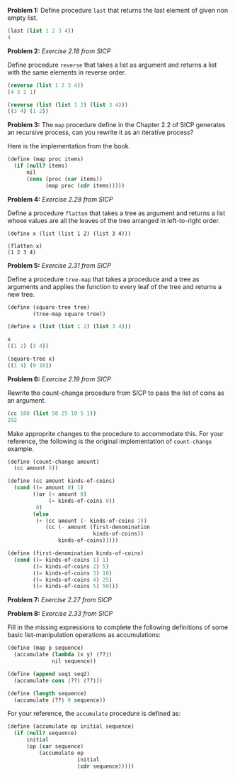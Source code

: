 **Problem 1:** Define procedure `last` that returns the last element of given non empty list.

```scheme
(last (list 1 2 3 4))
4
```

**Problem 2:** _Exercise 2.18 from SICP_

Define procedure `reverse` that takes a list as argument and returns a list with the same elements in reverse order.

```scheme
(reverse (list 1 2 3 4))
(4 3 2 1)

(reverse (list (list 1 2) (list 3 4)))
((3 4) (1 2))
```

**Problem 3:** The `map` procedure define in the Chapter 2.2 of SICP generates an recursive process, can you rewrite it as an iterative process?

Here is the implementation from the book.

```scheme
(define (map proc items)
  (if (null? items)
      nil
      (cons (proc (car items))
            (map proc (cdr items)))))
```

**Problem 4:** _Exercise 2.28 from SICP_

Define a procedure `flatten` that takes a tree as argument and returns a list whose values are all the leaves of the tree arranged in left-to-right order.

```
(define x (list (list 1 2) (list 3 4)))

(flatten x)
(1 2 3 4)
```

**Problem 5:** _Exercise 2.31 from SICP_

Define a procedure `tree-map` that takes a proceduce and a tree as arguments and applies the function to every leaf of the tree and returns a new tree.

```scheme
(define (square-tree tree)
        (tree-map square tree))

(define x (list (list 1 2) (list 3 4)))

x
((1 2) (3 4))

(square-tree x)
((1 4) (9 16))
```

**Problem 6:** _Exercise 2.19 from SICP_

Rewrite the count-change procedure from SICP to pass the list of coins as an argument.

```scheme
(cc 100 (list 50 25 10 5 1))
292
```

Make approprite changes to the procedure to accommodate this. For your reference, the following is the original implementation of `count-change` example.

```scheme
(define (count-change amount)
  (cc amount 5))

(define (cc amount kinds-of-coins)
  (cond ((= amount 0) 1)
        ((or (< amount 0)
             (= kinds-of-coins 0))
         0)
        (else
         (+ (cc amount (- kinds-of-coins 1))
            (cc (- amount (first-denomination
                           kinds-of-coins))
                kinds-of-coins)))))

(define (first-denomination kinds-of-coins)
  (cond ((= kinds-of-coins 1) 1)
        ((= kinds-of-coins 2) 5)
        ((= kinds-of-coins 3) 10)
        ((= kinds-of-coins 4) 25)
        ((= kinds-of-coins 5) 50)))
```

**Problem 7:** _Exercise 2.27 from SICP_

**Problem 8:** _Exercise 2.33 from SICP_

Fill in the missing expressions to complete the following definitions of some basic list-manipulation operations as accumulations:

```scheme
(define (map p sequence)
  (accumulate (lambda (x y) ⟨??⟩)
              nil sequence))

(define (append seq1 seq2)
  (accumulate cons ⟨??⟩ ⟨??⟩))

(define (length sequence)
  (accumulate ⟨??⟩ 0 sequence))
```

For your reference, the `accumulate` procedure is defined as:

```scheme
(define (accumulate op initial sequence)
  (if (null? sequence)
      initial
      (op (car sequence)
          (accumulate op
                      initial
                      (cdr sequence)))))
```